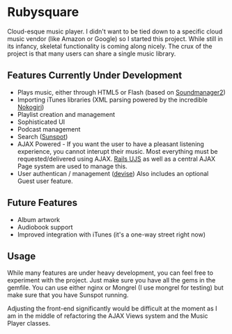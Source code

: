 Rubysquare
==========
Cloud-esque music player. I didn't want to be tied down to a specific cloud music vendor (like Amazon or Google) so I started this project. While still in its infancy, skeletal functionality is coming along nicely.
The crux of the project is that many users can share a single music library.

Features Currently Under Development
--------------
*	Plays music, either through HTML5 or Flash (based on [Soundmanager2](https://github.com/scottschiller/SoundManager2))
*	Importing iTunes libraries (XML parsing powered by the incredible [Nokogiri](https://github.com/tenderlove/nokogiri))
*	Playlist creation and management
*	Sophisticated UI
*	Podcast management
*	Search ([Sunspot](http://outoftime.github.com/sunspot/))
*   AJAX Powered - If you want the user to have a pleasant listening experience, you cannot interupt their music. Most everything must be requested/delivered using AJAX. [Rails UJS](https://github.com/rails/jquery-ujs) as well as a central AJAX Page system are used to manage this.
*   User authentican / management ([devise](https://github.com/plataformatec/devise)) Also includes an optional Guest user feature.

Future Features
--------------
*	Album artwork
*	Audiobook support
*	Improved integration with iTunes (it's a one-way street right now)

Usage
--------------
While many features are under heavy development, you can feel free to experiment with the project. Just make sure you have all the gems in the gemfile.
You can use either nginx or Mongrel (I use mongrel for testing) but make sure that you have Sunspot running.

Adjusting the front-end significantly would be difficult at the moment as I am in the middle of refactoring the AJAX Views system and the Music Player classes.